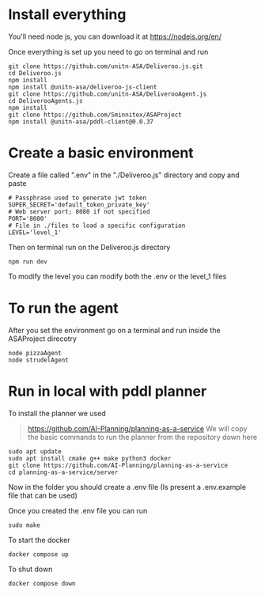 # Install everything
You'll need node js, you can download it at https://nodejs.org/en/

Once everything is set up you need to go on terminal and run

```
git clone https://github.com/unitn-ASA/Deliveroo.js.git
cd Deliveroo.js
npm install
npm install @unitn-asa/deliveroo-js-client
git clone https://github.com/unitn-ASA/DeliverooAgent.js
cd DeliverooAgents.js
npm install
git clone https://github.com/Sminnitex/ASAProject
npm install @unitn-asa/pddl-client@0.0.37
```

# Create a basic environment
Create a file called ".env" in the "./Deliveroo.js" directory and copy and paste

```
# Passphrase used to generate jwt token
SUPER_SECRET='default_token_private_key'
# Web server port; 8080 if not specified
PORT='8080'
# File in ./files to load a specific configuration
LEVEL='level_1'
```

Then on terminal run on the Deliveroo.js directory
```
npm run dev
```
To modify the level you can modify both the .env or the level_1 files

# To run the agent
After you set the environment go on a terminal and run inside the ASAProject direcotry
```
node pizzaAgent
node strudelAgent
```

# Run in local with pddl planner

To install the planner we used
>   https://github.com/AI-Planning/planning-as-a-service
We will copy the basic commands to run the planner from the repository down here
```
sudo apt update
sudo apt install cmake g++ make python3 docker
git clone https://github.com/AI-Planning/planning-as-a-service
cd planning-as-a-service/server
```
Now in the folder you should create a .env file (Is present a .env.example file that can be used)

Once you created the .env file you can run
```
sudo make
```

To start the docker
```
docker compose up 
```
To shut down
```
docker compose down
```


